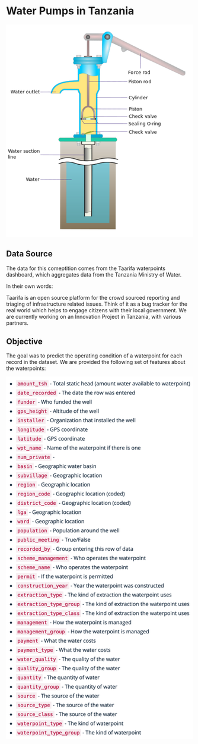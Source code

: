 # Water Pumps in Tanzania

![Image](/hand_pump_diagram.png)

## Data Source
The data for this comeptition comes from the Taarifa waterpoints dashboard, which aggregates data from the Tanzania Ministry of Water.

In their own words:

Taarifa is an open source platform for the crowd sourced reporting and triaging of infrastructure related issues. Think of it as a bug tracker for the real world which helps to engage citizens with their local government. We are currently working on an Innovation Project in Tanzania, with various partners.

## Objective

The goal was to predict the operating condition of a waterpoint for each record in the dataset. We are provided the following set of features about the waterpoints:


![Image](/featuretable.png)
